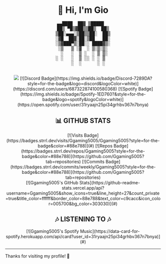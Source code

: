 <div align="center">
  <h1>👋 Hi, I'm Gio</h1>
</div>

<div align="center">
  <pre>
▄▄████  ██▓ ▒█████  
██▒ ▀█▒▓██▒▒██▒  ██▒
▒██░▄▄▄░▒██▒▒██░  ██▒
░▓█  ██▓░██░▒██   ██░
░▒▓███▀▒░██░░ ████▓▒░
 ░▒   ▒ ░▓  ░ ▒░▒░▒░ 
  ░   ░  ▒ ░  ░ ▒ ▒░ 
░ ░   ░  ▒ ░░ ░ ░ ▒  
      ░  ░      ░ ░  
  </pre>
</div>

<div align="center">
  <a href="mailto:ggaming5005@gmail.com"><img src="https://img.shields.io/badge/Gmail-D14836?style=for-the-badge&logo=gmail&logoColor=white" /></a>
  [![Discord Badge](https://img.shields.io/badge/Discord-7289DA?style=for-the-badge&logo=discord&logoColor=white)](https://discord.com/users/687322874100580368)
  [![Spotify Badge](https://img.shields.io/badge/Spotify-1ED760?&style=for-the-badge&logo=spotify&logoColor=white)](https://open.spotify.com/user/31ryaajn25pi34grhbv367n7bnya)
</div>

<div align="center">
  <h2>📊 GITHUB STATS</h2>
</div>

<div align="center">
  [![Visits Badge](https://badges.strrl.dev/visits/Ggaming5005/Ggaming5005?style=for-the-badge&color=#88e788)](#)
  [![Repos Badge](https://badges.strrl.dev/repos/Ggaming5005?style=for-the-badge&color=#88e788)](https://github.com/Ggaming5005?tab=repositories)
  [![Commits Badge](https://badges.strrl.dev/commits/weekly/Ggaming5005?style=for-the-badge&color=#88e788)](https://github.com/Ggaming5005?tab=repositories)
</div>

<div align="center">
  [![Ggaming5005's GitHub Stats](https://github-readme-stats.vercel.app/api?username=Ggaming5005&show_icons=true&line_height=27&count_private=true&title_color=ffffff&border_color=88e788&text_color=c9cacc&icon_color=005700&bg_color=303030)](#)
</div>

<div align="center">
  <h2>🎶 LISTENING TO 🎶</h2>
</div>

<div align="center">
  [![Ggaming5005's Spotify Music](https://data-card-for-spotify.herokuapp.com/api/card?user_id=31ryaajn25pi34grhbv367n7bnya)](#)
</div>

---

Thanks for visiting my profile! 🌟
